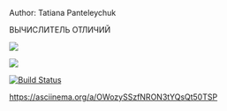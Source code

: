 
Author: Tatiana Panteleychuk

ВЫЧИСЛИТЕЛЬ ОТЛИЧИЙ

<a href="https://codeclimate.com/github/Aresla/project-lvl1-s508/maintainability"><img src="https://api.codeclimate.com/v1/badges/096f7726c6cca5541c82/maintainability" /></a>

<a href="https://codeclimate.com/github/Aresla/project-lvl1-s508/test_coverage"><img src="https://api.codeclimate.com/v1/badges/096f7726c6cca5541c82/test_coverage" /></a>

[![Build Status](https://travis-ci.org/Aresla/frontend-project-lvl2.svg?branch=master)](https://travis-ci.org/Aresla/frontend-project-lvl2)

https://asciinema.org/a/OWozySSzfNRON3tYQsQt50TSP
